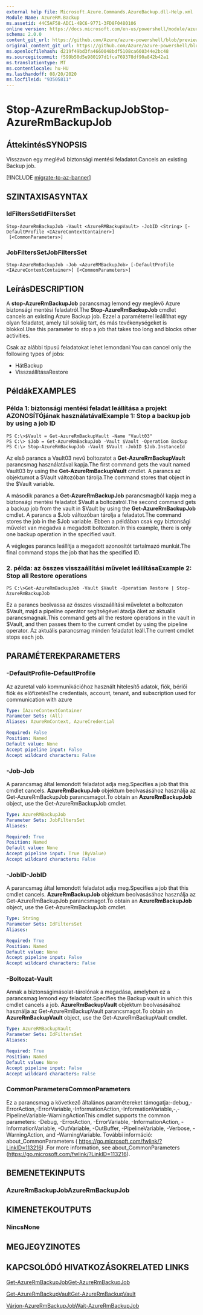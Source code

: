 ```yaml
---
external help file: Microsoft.Azure.Commands.AzureBackup.dll-Help.xml
Module Name: AzureRM.Backup
ms.assetid: 44C5AF58-ADC1-4BC6-9771-3FD8F0480106
online version: https://docs.microsoft.com/en-us/powershell/module/azurerm.backup/stop-azurermbackupjob
schema: 2.0.0
content_git_url: https://github.com/Azure/azure-powershell/blob/preview/src/ResourceManager/AzureBackup/Commands.AzureBackup/help/Stop-AzureRmBackupJob.md
original_content_git_url: https://github.com/Azure/azure-powershell/blob/preview/src/ResourceManager/AzureBackup/Commands.AzureBackup/help/Stop-AzureRmBackupJob.md
ms.openlocfilehash: d219f49bd3fa4660048bdf5108ca660344e2bc48
ms.sourcegitcommit: f599b50d5e980197d1fca769378df90a842b42a1
ms.translationtype: MT
ms.contentlocale: hu-HU
ms.lasthandoff: 08/20/2020
ms.locfileid: "93505811"
---
```

# <span data-ttu-id="fe4f1-101">Stop-AzureRmBackupJob</span><span class="sxs-lookup"><span data-stu-id="fe4f1-101">Stop-AzureRmBackupJob</span></span>

## <span data-ttu-id="fe4f1-102">Áttekintés</span><span class="sxs-lookup"><span data-stu-id="fe4f1-102">SYNOPSIS</span></span>
<span data-ttu-id="fe4f1-103">Visszavon egy meglévő biztonsági mentési feladatot.</span><span class="sxs-lookup"><span data-stu-id="fe4f1-103">Cancels an existing Backup job.</span></span>

[!INCLUDE [migrate-to-az-banner](../../includes/migrate-to-az-banner.md)]

## <span data-ttu-id="fe4f1-104">SZINTAXISA</span><span class="sxs-lookup"><span data-stu-id="fe4f1-104">SYNTAX</span></span>

### <span data-ttu-id="fe4f1-105">IdFiltersSet</span><span class="sxs-lookup"><span data-stu-id="fe4f1-105">IdFiltersSet</span></span>
```
Stop-AzureRmBackupJob -Vault <AzureRMBackupVault> -JobID <String> [-DefaultProfile <IAzureContextContainer>]
 [<CommonParameters>]
```

### <span data-ttu-id="fe4f1-106">JobFiltersSet</span><span class="sxs-lookup"><span data-stu-id="fe4f1-106">JobFiltersSet</span></span>
```
Stop-AzureRmBackupJob -Job <AzureRMBackupJob> [-DefaultProfile <IAzureContextContainer>] [<CommonParameters>]
```

## <span data-ttu-id="fe4f1-107">Leírás</span><span class="sxs-lookup"><span data-stu-id="fe4f1-107">DESCRIPTION</span></span>
<span data-ttu-id="fe4f1-108">A **stop-AzureRmBackupJob** parancsmag lemond egy meglévő Azure biztonsági mentési feladatról.</span><span class="sxs-lookup"><span data-stu-id="fe4f1-108">The **Stop-AzureRmBackupJob** cmdlet cancels an existing Azure Backup job.</span></span>
<span data-ttu-id="fe4f1-109">Ezzel a paraméterrel leállíthat egy olyan feladatot, amely túl sokáig tart, és más tevékenységeket is blokkol.</span><span class="sxs-lookup"><span data-stu-id="fe4f1-109">Use this parameter to stop a job that takes too long and blocks other activities.</span></span>

<span data-ttu-id="fe4f1-110">Csak az alábbi típusú feladatokat lehet lemondani:</span><span class="sxs-lookup"><span data-stu-id="fe4f1-110">You can cancel only the following types of jobs:</span></span> 

- <span data-ttu-id="fe4f1-111">Hát</span><span class="sxs-lookup"><span data-stu-id="fe4f1-111">Backup</span></span>
- <span data-ttu-id="fe4f1-112">Visszaállítása</span><span class="sxs-lookup"><span data-stu-id="fe4f1-112">Restore</span></span>

## <span data-ttu-id="fe4f1-113">Példák</span><span class="sxs-lookup"><span data-stu-id="fe4f1-113">EXAMPLES</span></span>

### <span data-ttu-id="fe4f1-114">Példa 1: biztonsági mentési feladat leállítása a projekt AZONOSÍTÓjának használatával</span><span class="sxs-lookup"><span data-stu-id="fe4f1-114">Example 1: Stop a backup job by using a job ID</span></span>
```
PS C:\>$Vault = Get-AzureRmBackupVault -Name "Vault03" 
PS C:\> $Job = Get-AzureRmBackupJob -Vault $Vault -Operation Backup
PS C:\> Stop-AzureRmBackupJob -Vault $Vault -JobID $Job.InstanceId
```

<span data-ttu-id="fe4f1-115">Az első parancs a Vault03 nevű boltozatot a **Get-AzureRmBackupVault** parancsmag használatával kapja.</span><span class="sxs-lookup"><span data-stu-id="fe4f1-115">The first command gets the vault named Vault03 by using the **Get-AzureRmBackupVault** cmdlet.</span></span>
<span data-ttu-id="fe4f1-116">A parancs az objektumot a $Vault változóban tárolja.</span><span class="sxs-lookup"><span data-stu-id="fe4f1-116">The command stores that object in the $Vault variable.</span></span>

<span data-ttu-id="fe4f1-117">A második parancs a **Get-AzureRmBackupJob** parancsmagból kapja meg a biztonsági mentési feladatot $Vault a boltozatról.</span><span class="sxs-lookup"><span data-stu-id="fe4f1-117">The second command gets a backup job from the vault in $Vault by using the **Get-AzureRmBackupJob** cmdlet.</span></span>
<span data-ttu-id="fe4f1-118">A parancs a $Job változóban tárolja a feladatot.</span><span class="sxs-lookup"><span data-stu-id="fe4f1-118">The command stores the job in the $Job variable.</span></span>
<span data-ttu-id="fe4f1-119">Ebben a példában csak egy biztonsági művelet van megadva a megadott boltozaton.</span><span class="sxs-lookup"><span data-stu-id="fe4f1-119">In this example, there is only one backup operation in the specified vault.</span></span>

<span data-ttu-id="fe4f1-120">A végleges parancs leállítja a megadott azonosítót tartalmazó munkát.</span><span class="sxs-lookup"><span data-stu-id="fe4f1-120">The final command stops the job that has the specified ID.</span></span>

### <span data-ttu-id="fe4f1-121">2. példa: az összes visszaállítási művelet leállítása</span><span class="sxs-lookup"><span data-stu-id="fe4f1-121">Example 2: Stop all Restore operations</span></span>
```
PS C:\>Get-AzureRmBackupJob -Vault $Vault -Operation Restore | Stop-AzureRmBackupJob
```

<span data-ttu-id="fe4f1-122">Ez a parancs beolvassa az összes visszaállítási műveletet a boltozaton $Vault, majd a pipeline operátor segítségével átadja őket az aktuális parancsmagnak.</span><span class="sxs-lookup"><span data-stu-id="fe4f1-122">This command gets all the restore operations in the vault in $Vault, and then passes them to the current cmdlet by using the pipeline operator.</span></span>
<span data-ttu-id="fe4f1-123">Az aktuális parancsmag minden feladatot leáll.</span><span class="sxs-lookup"><span data-stu-id="fe4f1-123">The current cmdlet stops each job.</span></span>

## <span data-ttu-id="fe4f1-124">PARAMÉTEREK</span><span class="sxs-lookup"><span data-stu-id="fe4f1-124">PARAMETERS</span></span>

### <span data-ttu-id="fe4f1-125">-DefaultProfile</span><span class="sxs-lookup"><span data-stu-id="fe4f1-125">-DefaultProfile</span></span>
<span data-ttu-id="fe4f1-126">Az azuretal való kommunikációhoz használt hitelesítő adatok, fiók, bérlői fiók és előfizetés</span><span class="sxs-lookup"><span data-stu-id="fe4f1-126">The credentials, account, tenant, and subscription used for communication with azure</span></span>

```yaml
Type: IAzureContextContainer
Parameter Sets: (All)
Aliases: AzureRmContext, AzureCredential

Required: False
Position: Named
Default value: None
Accept pipeline input: False
Accept wildcard characters: False
```

### <span data-ttu-id="fe4f1-127">-Job</span><span class="sxs-lookup"><span data-stu-id="fe4f1-127">-Job</span></span>
<span data-ttu-id="fe4f1-128">A parancsmag által lemondott feladatot adja meg.</span><span class="sxs-lookup"><span data-stu-id="fe4f1-128">Specifies a job that this cmdlet cancels.</span></span>
<span data-ttu-id="fe4f1-129">**AzureRmBackupJob** objektum beolvasásához használja az Get-AzureRmBackupJob parancsmagot.</span><span class="sxs-lookup"><span data-stu-id="fe4f1-129">To obtain an **AzureRmBackupJob** object, use the Get-AzureRmBackupJob cmdlet.</span></span>

```yaml
Type: AzureRMBackupJob
Parameter Sets: JobFiltersSet
Aliases: 

Required: True
Position: Named
Default value: None
Accept pipeline input: True (ByValue)
Accept wildcard characters: False
```

### <span data-ttu-id="fe4f1-130">-JobID</span><span class="sxs-lookup"><span data-stu-id="fe4f1-130">-JobID</span></span>
<span data-ttu-id="fe4f1-131">A parancsmag által lemondott feladatot adja meg.</span><span class="sxs-lookup"><span data-stu-id="fe4f1-131">Specifies a job that this cmdlet cancels.</span></span>
<span data-ttu-id="fe4f1-132">**AzureRmBackupJob** objektum beolvasásához használja az Get-AzureRmBackupJob parancsmagot.</span><span class="sxs-lookup"><span data-stu-id="fe4f1-132">To obtain an **AzureRmBackupJob** object, use the Get-AzureRmBackupJob cmdlet.</span></span>

```yaml
Type: String
Parameter Sets: IdFiltersSet
Aliases: 

Required: True
Position: Named
Default value: None
Accept pipeline input: False
Accept wildcard characters: False
```

### <span data-ttu-id="fe4f1-133">-Boltozat</span><span class="sxs-lookup"><span data-stu-id="fe4f1-133">-Vault</span></span>
<span data-ttu-id="fe4f1-134">Annak a biztonságimásolat-tárolónak a megadása, amelyben ez a parancsmag lemond egy feladatot.</span><span class="sxs-lookup"><span data-stu-id="fe4f1-134">Specifies the Backup vault in which this cmdlet cancels a job.</span></span>
<span data-ttu-id="fe4f1-135">**AzureRmBackupVault** objektum beolvasásához használja az Get-AzureRmBackupVault parancsmagot.</span><span class="sxs-lookup"><span data-stu-id="fe4f1-135">To obtain an **AzureRmBackupVault** object, use the Get-AzureRmBackupVault cmdlet.</span></span>

```yaml
Type: AzureRMBackupVault
Parameter Sets: IdFiltersSet
Aliases: 

Required: True
Position: Named
Default value: None
Accept pipeline input: False
Accept wildcard characters: False
```

### <span data-ttu-id="fe4f1-136">CommonParameters</span><span class="sxs-lookup"><span data-stu-id="fe4f1-136">CommonParameters</span></span>
<span data-ttu-id="fe4f1-137">Ez a parancsmag a következő általános paramétereket támogatja:-debug,-ErrorAction,-ErrorVariable,-InformationAction,-InformationVariable,-,-PipelineVariable-WarningAction</span><span class="sxs-lookup"><span data-stu-id="fe4f1-137">This cmdlet supports the common parameters: -Debug, -ErrorAction, -ErrorVariable, -InformationAction, -InformationVariable, -OutVariable, -OutBuffer, -PipelineVariable, -Verbose, -WarningAction, and -WarningVariable.</span></span> <span data-ttu-id="fe4f1-138">További információ: about_CommonParameters ( https://go.microsoft.com/fwlink/?LinkID=113216) .</span><span class="sxs-lookup"><span data-stu-id="fe4f1-138">For more information, see about_CommonParameters (https://go.microsoft.com/fwlink/?LinkID=113216).</span></span>

## <span data-ttu-id="fe4f1-139">BEMENETEK</span><span class="sxs-lookup"><span data-stu-id="fe4f1-139">INPUTS</span></span>

### <span data-ttu-id="fe4f1-140">AzureRmBackupJob</span><span class="sxs-lookup"><span data-stu-id="fe4f1-140">AzureRmBackupJob</span></span>

## <span data-ttu-id="fe4f1-141">KIMENETEK</span><span class="sxs-lookup"><span data-stu-id="fe4f1-141">OUTPUTS</span></span>

### <span data-ttu-id="fe4f1-142">Nincs</span><span class="sxs-lookup"><span data-stu-id="fe4f1-142">None</span></span>

## <span data-ttu-id="fe4f1-143">MEGJEGYZI</span><span class="sxs-lookup"><span data-stu-id="fe4f1-143">NOTES</span></span>

## <span data-ttu-id="fe4f1-144">KAPCSOLÓDÓ HIVATKOZÁSOK</span><span class="sxs-lookup"><span data-stu-id="fe4f1-144">RELATED LINKS</span></span>

[<span data-ttu-id="fe4f1-145">Get-AzureRmBackupJob</span><span class="sxs-lookup"><span data-stu-id="fe4f1-145">Get-AzureRmBackupJob</span></span>](./Get-AzureRmBackupJob.md)

[<span data-ttu-id="fe4f1-146">Get-AzureRmBackupVault</span><span class="sxs-lookup"><span data-stu-id="fe4f1-146">Get-AzureRmBackupVault</span></span>](./Get-AzureRmBackupVault.md)

[<span data-ttu-id="fe4f1-147">Várjon-AzureRmBackupJob</span><span class="sxs-lookup"><span data-stu-id="fe4f1-147">Wait-AzureRmBackupJob</span></span>](./Wait-AzureRmBackupJob.md)



